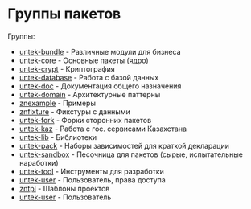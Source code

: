 # Группы пакетов

Группы:

* [untek-bundle](https://github.com/untek-bundle) - Различные модули для бизнеса
* [untek-core](https://github.com/untek-core) - Основные пакеты (ядро)
* [untek-crypt](https://github.com/untek-crypt) - Криптография
* [untek-database](https://github.com/untek-database) - Работа с базой данных
* [untek-doc](https://github.com/untek-doc) - Документация общего назначения
* [untek-domain](https://github.com/untek-domain) - Архитектурные паттерны
* [znexample](https://github.com/znexample) - Примеры
* [znfixture](https://github.com/znfixture) - Фикстуры с данными
* [untek-fork](https://github.com/untek-fork) - Форки сторонних пакетов
* [untek-kaz](https://github.com/untek-kaz) - Работа с гос. сервисами Казахстана
* [untek-lib](https://github.com/untek-lib) - Библиотеки
* [untek-pack](https://github.com/untek-pack) - Наборы зависимостей для краткой декларации
* [untek-sandbox](https://github.com/untek-sandbox) - Песочница для пакетов (сырые, испытательные наработки)
* [untek-tool](https://github.com/untek-tool) - Инструменты для разработки
* [untek-user](https://github.com/untek-user) - Пользователь, права доступа
* [zntpl](https://github.com/zntpl) - Шаблоны проектов
* [untek-user](https://github.com/untek-user) - Пользователь
